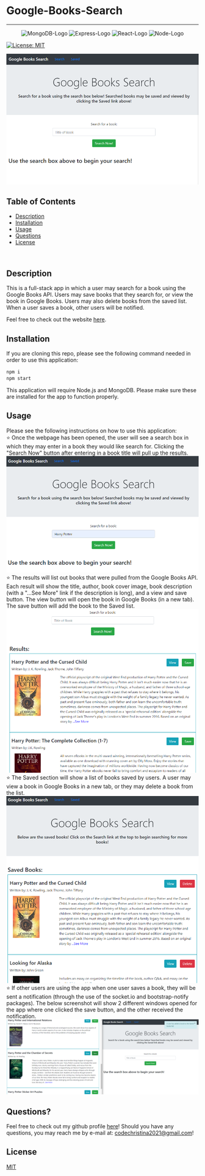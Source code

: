 # Google-Books-Search

***
<p align="center">
  <img src="https://img.shields.io/badge/MongoDB-4EA94B?style=for-the-badge&logo=mongodb&logoColor=white" alt="MongoDB-Logo">
  <img src="https://img.shields.io/badge/Express.js-000000?style=for-the-badge&logo=express&logoColor=white" alt="Express-Logo">
  <img src="https://img.shields.io/badge/React-20232A?style=for-the-badge&logo=react&logoColor=61DAFB" alt="React-Logo">
  <img src="https://img.shields.io/badge/Node.js-43853D?style=for-the-badge&logo=node.js&logoColor=white
" alt="Node-Logo">

</p>

[![License: MIT](https://img.shields.io/badge/License-MIT-yellow.svg)](https://opensource.org/licenses/MIT)

![Screenshot1](./images/readme-screenshot-01.png)

## Table of Contents
* [Description](#description)
* [Installation](#installation)
* [Usage](#usage)
* [Questions](#questions)
* [License](#license)

<br>

## Description
This is a full-stack app in which a user may search for a book using the Google Books API.  Users may save books that they search for, or view the book in Google Books.  Users may also delete books from the saved list.  When a user saves a book, other users will be notified.

Feel free to check out the website [here](https://christina2021-books-search.herokuapp.com/#/).
<br>

## Installation
If you are cloning this repo, please see the following command needed in order to use this application:<br>
```bash
npm i
npm start
```
This application will require Node.js and MongoDB.  Please make sure these are installed for the app to function properly.


## Usage
Please see the following instructions on how to use this application: <br>
⭐ Once the webpage has been opened, the user will see a search box in which they may enter in a book they would like search for.  Clicking the "Search Now" button after entering in a book title will pull up the results.<br>
![Screenshot2](./images/readme-screenshot-02.png)<br>
⭐ The results will list out books that were pulled from the Google Books API.  Each result will show the title, author, book cover image, book description (with a "...See More" link if the description is long), and a view and save button.  The view button will open the book in Google Books (in a new tab).  The save button will add the book to the Saved list.<br>
![Screenshot3](./images/readme-screenshot-03.png)<br>
⭐ The Saved section will show a list of books saved by users.  A user may view a book in Google Books in a new tab, or they may delete a book from the list.  <br>
![Screenshot4](./images/readme-screenshot-04.png)<br>
⭐ If other users are using the app when one user saves a book, they will be sent a notification (through the use of the socket.io and bootstrap-notify packages). The below screenshot will show 2 different windows opened for the app where one clicked the save button, and the other received the notification.  <br>
![Screenshot5](./images/readme-screenshot-05.png)<br>

## Questions?
Feel free to check out my github profile [here](https://github.com/Christina2021)!
Should you have any questions, you may reach me by e-mail at: <a href="mailto:codechristina2021@gmail.com">codechristina2021@gmail.com</a>!

## License
[MIT](https://choosealicense.com/licenses/mit/#)